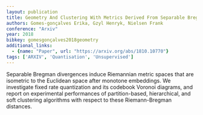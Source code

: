 ```yaml
---
layout: publication
title: Geometry And Clustering With Metrics Derived From Separable Bregman Divergences
authors: Gomes-gonçalves Erika, Gzyl Henryk, Nielsen Frank
conference: "Arxiv"
year: 2018
bibkey: gomesgonçalves2018geometry
additional_links:
  - {name: "Paper", url: "https://arxiv.org/abs/1810.10770"}
tags: ['ARXIV', 'Quantisation', 'Unsupervised']
---
```

Separable Bregman divergences induce Riemannian metric spaces that are isometric to the Euclidean space after monotone embeddings. We investigate fixed rate quantization and its codebook Voronoi diagrams, and report on experimental performances of partition-based, hierarchical, and soft clustering algorithms with respect to these Riemann-Bregman distances.
